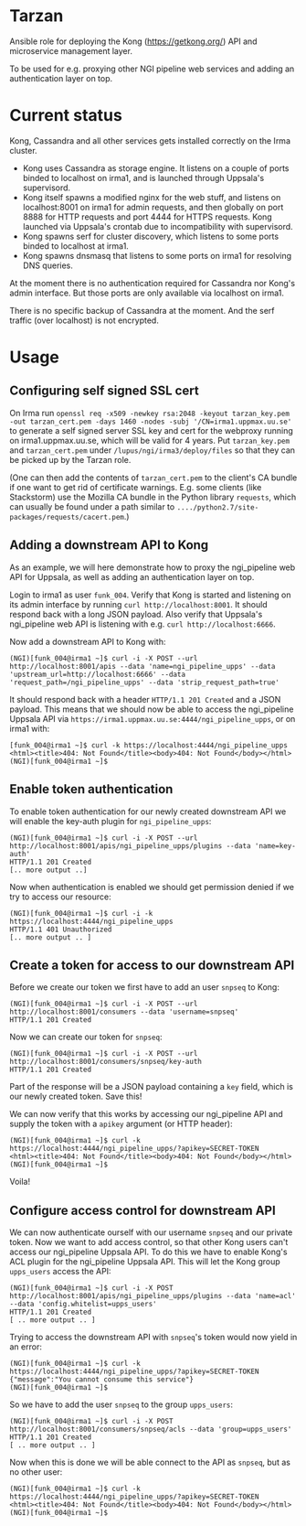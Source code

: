 # Tarzan 

Ansible role for deploying the Kong (https://getkong.org/) API and microservice management layer. 

To be used for e.g. proxying other NGI pipeline web services and adding an authentication layer on top.

# Current status 

Kong, Cassandra and all other services gets installed correctly on the Irma cluster. 

- Kong uses Cassandra as storage engine. It listens on a couple of ports binded to localhost on irma1, and is launched through Uppsala's supervisord. 
- Kong itself spawns a modified nginx for the web stuff, and listens on localhost:8001 on irma1 for admin requests, and then globally on port 8888 for HTTP requests and port 4444 for HTTPS requests. Kong launched via Uppsala's crontab due to incompatibility with supervisord. 
- Kong spawns serf for cluster discovery, which listens to some ports binded to localhost at irma1. 
- Kong spawns dnsmasq that listens to some ports on irma1 for resolving DNS queries. 

At the moment there is no authentication required for Cassandra nor Kong's admin interface. But those ports are only available via localhost on irma1. 

There is no specific backup of Cassandra at the moment. And the serf traffic (over localhost) is not encrypted.  

# Usage 

## Configuring self signed SSL cert

On Irma run `openssl req -x509 -newkey rsa:2048 -keyout tarzan_key.pem -out tarzan_cert.pem -days 1460 -nodes -subj '/CN=irma1.uppmax.uu.se'` to generate a self signed server SSL key and cert for the webproxy running on irma1.uppmax.uu.se, which will be valid for 4 years. Put `tarzan_key.pem` and `tarzan_cert.pem` under `/lupus/ngi/irma3/deploy/files` so that they can be picked up by the Tarzan role. 

(One can then add the contents of `tarzan_cert.pem` to the client's CA bundle if one want to get rid of certificate warnings. E.g. some clients (like Stackstorm) use the Mozilla CA bundle in the Python library `requests`, which can usually be found under a path similar to `..../python2.7/site-packages/requests/cacert.pem`.)

## Adding a downstream API to Kong 

As an example, we will here demonstrate how to proxy the ngi_pipeline web API for Uppsala, as well as adding an authentication layer on top. 

Login to irma1 as user `funk_004`. Verify that Kong is started and listening on its admin interface by running `curl http://localhost:8001`. It should respond back with a long JSON payload. Also verify that Uppsala's ngi_pipeline web API is listening with e.g. `curl http://localhost:6666`. 

Now add a downstream API to Kong with: 

```
(NGI)[funk_004@irma1 ~]$ curl -i -X POST --url http://localhost:8001/apis --data 'name=ngi_pipeline_upps' --data 'upstream_url=http://localhost:6666' --data 'request_path=/ngi_pipeline_upps' --data 'strip_request_path=true'
```

It should respond back with a header `HTTP/1.1 201 Created` and a JSON payload. This means that we should now be able to access the ngi_pipeline Uppsala API via `https://irma1.uppmax.uu.se:4444/ngi_pipeline_upps`, or on irma1 with: 

```
[funk_004@irma1 ~]$ curl -k https://localhost:4444/ngi_pipeline_upps
<html><title>404: Not Found</title><body>404: Not Found</body></html>
(NGI)[funk_004@irma1 ~]$ 
```

## Enable token authentication 

To enable token authentication for our newly created downstream API we will enable the key-auth plugin for `ngi_pipeline_upps`: 

```
(NGI)[funk_004@irma1 ~]$ curl -i -X POST --url http://localhost:8001/apis/ngi_pipeline_upps/plugins --data 'name=key-auth'
HTTP/1.1 201 Created
[.. more output ..]
```

Now when authentication is enabled we should get permission denied if we try to access our resource: 

```
(NGI)[funk_004@irma1 ~]$ curl -i -k https://localhost:4444/ngi_pipeline_upps
HTTP/1.1 401 Unauthorized
[.. more output .. ]
```

## Create a token for access to our downstream API 

Before we create our token we first have to add an user `snpseq` to Kong: 

```
(NGI)[funk_004@irma1 ~]$ curl -i -X POST --url http://localhost:8001/consumers --data 'username=snpseq'
HTTP/1.1 201 Created
```

Now we can create our token for `snpseq`: 

```
(NGI)[funk_004@irma1 ~]$ curl -i -X POST --url http://localhost:8001/consumers/snpseq/key-auth 
HTTP/1.1 201 Created
```

Part of the response will be a JSON payload containing a `key` field, which is our newly created token. Save this! 

We can now verify that this works by accessing our ngi_pipeline API and supply the token with a `apikey` argument (or HTTP header): 

```
(NGI)[funk_004@irma1 ~]$ curl -k https://localhost:4444/ngi_pipeline_upps/?apikey=SECRET-TOKEN
<html><title>404: Not Found</title><body>404: Not Found</body></html>
(NGI)[funk_004@irma1 ~]$ 
```

Voila!

## Configure access control for downstream API 

We can now authenticate ourself with our username `snpseq` and our private token. Now we want to add access control, so that other Kong users can't access our ngi_pipeline Uppsala API.  To do this we have to enable Kong's ACL plugin for the ngi_pipeline Uppsala API. This will let the Kong group `upps_users` access the API:  

```
(NGI)[funk_004@irma1 ~]$ curl -i -X POST http://localhost:8001/apis/ngi_pipeline_upps/plugins --data 'name=acl' --data 'config.whitelist=upps_users'
HTTP/1.1 201 Created
[ .. more output .. ]
```

Trying to access the downstream API with `snpseq`'s token would now yield in an error: 

```
(NGI)[funk_004@irma1 ~]$ curl -k https://localhost:4444/ngi_pipeline_upps/?apikey=SECRET-TOKEN
{"message":"You cannot consume this service"}
(NGI)[funk_004@irma1 ~]$ 
```

So we have to add the user `snpseq` to the group `upps_users`: 

```
(NGI)[funk_004@irma1 ~]$ curl -i -X POST http://localhost:8001/consumers/snpseq/acls --data 'group=upps_users'
HTTP/1.1 201 Created
[ .. more output .. ]
```

Now when this is done we will be able connect to the API as `snpseq`, but as no other user: 

```
(NGI)[funk_004@irma1 ~]$ curl -k https://localhost:4444/ngi_pipeline_upps/?apikey=SECRET-TOKEN
<html><title>404: Not Found</title><body>404: Not Found</body></html>
(NGI)[funk_004@irma1 ~]$ 
```
